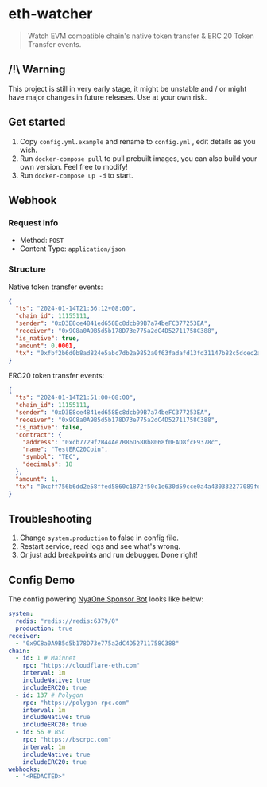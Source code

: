 # eth-watcher

> Watch EVM compatible chain's native token transfer & ERC 20 Token Transfer events.

## /!\ Warning

This project is still in very early stage, it might be unstable and / or might have major changes in future releases. Use at your own risk.

## Get started

1. Copy `config.yml.example` and rename to `config.yml` , edit details as you wish.
2. Run `docker-compose pull` to pull prebuilt images, you can also build your own version. Feel free to modify!
3. Run `docker-compose up -d` to start.

## Webhook

### Request info

- Method: `POST`
- Content Type: `application/json`

### Structure

Native token transfer events:

```json
{
  "ts": "2024-01-14T21:36:12+08:00",
  "chain_id": 11155111,
  "sender": "0xD3E8ce4841ed658Ec8dcb99B7a74beFC377253EA",
  "receiver": "0x9C8a0A9B5d5b178D73e775a2dC4D52711758C388",
  "is_native": true,
  "amount": 0.0001,
  "tx": "0xfbf2b6d0b8ad824e5abc7db2a9852a0f63fadafd13fd31147b82c5dcec2aa48d"
}
```

ERC20 token transfer events:

```json
{
  "ts": "2024-01-14T21:51:00+08:00",
  "chain_id": 11155111,
  "sender": "0xD3E8ce4841ed658Ec8dcb99B7a74beFC377253EA",
  "receiver": "0x9C8a0A9B5d5b178D73e775a2dC4D52711758C388",
  "is_native": false,
  "contract": {
    "address": "0xcb7729f2B44Ae7B86D58Bb8068f0EAD8fcF9378c",
    "name": "TestERC20Coin",
    "symbol": "TEC",
    "decimals": 18
  },
  "amount": 1,
  "tx": "0xcff756b6dd2e58ffed5860c1872f50c1e630d59cce0a4a430332277089fd4184"
}
```

## Troubleshooting

1. Change `system.production` to false in config file.
2. Restart service, read logs and see what's wrong.
3. Or just add breakpoints and run debugger. Done right!

## Config Demo

The config powering [NyaOne Sponsor Bot](https://nya.one/@sponsor) looks like below:

```yaml
system:
  redis: "redis://redis:6379/0"
  production: true
receiver:
  - "0x9C8a0A9B5d5b178D73e775a2dC4D52711758C388"
chain:
  - id: 1 # Mainnet
    rpc: "https://cloudflare-eth.com"
    interval: 1m
    includeNative: true
    includeERC20: true
  - id: 137 # Polygon
    rpc: "https://polygon-rpc.com"
    interval: 1m
    includeNative: true
    includeERC20: true
  - id: 56 # BSC
    rpc: "https://bscrpc.com"
    interval: 1m
    includeNative: true
    includeERC20: true
webhooks:
  - "<REDACTED>"
```

